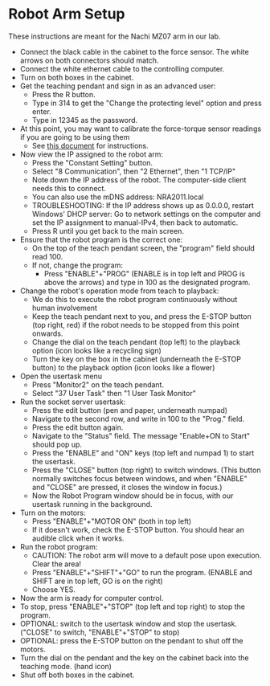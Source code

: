 # Robot Arm Setup
These instructions are meant for the Nachi MZ07 arm in our lab.

* Connect the black cable in the cabinet to the force sensor. The white arrows on both connectors should match.
* Connect the white ethernet cable to the controlling computer.
* Turn on both boxes in the cabinet.
* Get the teaching pendant and sign in as an advanced user:
	* Press the R button.
	* Type in 314 to get the "Change the protecting level" option and press enter.
	* Type in 12345 as the password.
* At this point, you may want to calibrate the force-torque sensor readings if you are going to be using them
	* See [this document](force_calibration.md) for instructions.
* Now view the IP assigned to the robot arm:
	* Press the "Constant Setting" button.
	* Select "8 Communication", then "2 Ethernet", then "1 TCP/IP"
	* Note down the IP address of the robot. The computer-side client needs this to connect.
	* You can also use the mDNS address: NRA2011.local
	* TROUBLESHOOTING: If the IP address shows up as 0.0.0.0, restart Windows' DHCP server: Go to network settings on the computer and set the IP assignment to manual-IPv4, then back to automatic.
	* Press R until you get back to the main screen.
* Ensure that the robot program is the correct one:
	* On the top of the teach pendant screen, the "program" field should read 100.
	* If not, change the program:
		* Press "ENABLE"+"PROG" (ENABLE is in top left and PROG is above the arrows) and type in 100 as the designated program.
* Change the robot's operation mode from teach to playback:
	* We do this to execute the robot program continuously without human involvement
	* Keep the teach pendant next to you, and press the E-STOP button (top right, red) if the robot needs to be stopped from this point onwards.
	* Change the dial on the teach pendant (top left) to the playback option (icon looks like a recycling sign)
	* Turn the key on the box in the cabinet (underneath the E-STOP button) to the playback option (icon looks like a flower)
* Open the usertask menu
	* Press "Monitor2" on the teach pendant.
	* Select "37 User Task" then "1 User Task Monitor"
* Run the socket server usertask:
	* Press the edit button (pen and paper, underneath numpad)
	* Navigate to the second row, and write in 100 to the "Prog." field.
	* Press the edit button again.
	* Navigate to the "Status" field. The message "Enable+ON to Start" should pop up.
	* Press the "ENABLE" and "ON" keys (top left and numpad 1) to start the usertask.
	* Press the "CLOSE" button (top right) to switch windows. (This button normally
	switches focus between windows, and when "ENABLE" and "CLOSE" are pressed, it closes
	the window in focus.)
	* Now the Robot Program window should be in focus, with our usertask running in the background.
* Turn on the motors:
	* Press "ENABLE"+"MOTOR ON" (both in top left)
	* If it doesn't work, check the E-STOP button. You should hear an audible click when it works.
* Run the robot program:
	* CAUTION: The robot arm will move to a default pose upon execution. Clear the area!
	* Press "ENABLE"+"SHIFT"+"GO" to run the program. (ENABLE and SHIFT are in top left, GO is on the right)
	* Choose YES.
* Now the arm is ready for computer control.
* To stop, press "ENABLE"+"STOP" (top left and top right) to stop the program.
* OPTIONAL: switch to the usertask window and stop the usertask. ("CLOSE" to switch, "ENABLE"+"STOP" to stop)
* OPTIONAL: press the E-STOP button on the pendant to shut off the motors.
* Turn the dial on the pendant and the key on the cabinet back into the teaching mode. (hand icon)
* Shut off both boxes in the cabinet.
